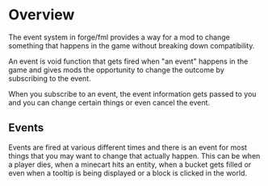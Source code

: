Overview
========

The event system in forge/fml provides a way for a mod to change something that happens in the game without breaking down compatibility.

An event is void function that gets fired when "an event" happens in the game and gives mods the opportunity to change the outcome by subscribing to the event.

When you subscribe to an event, the event information gets passed to you and you can change certain things or even cancel the event.

Events
------

Events are fired at various different times and there is an event for most things that you may want to change that actually happen. 
This can be when a player dies, when a minecart hits an entity, when a bucket gets filled or even when a tooltip is being displayed or a block is clicked in the world.
